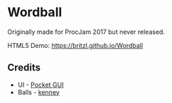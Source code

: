 # Wordball
Originally made for ProcJam 2017 but never released.

HTML5 Demo: https://britzl.github.io/Wordball

## Credits
* UI - [Pocket GUI](https://plastic-vibes.itch.io/pocket-gui-for-pixel-mobile-games)
* Balls - [kenney](http://www.kenney.nl)
